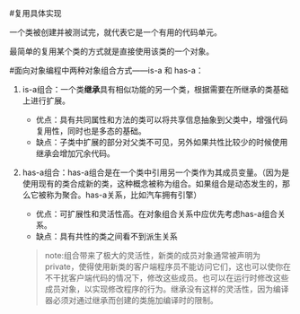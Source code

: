 #复用具体实现


一个类被创建并被测试完，就代表它是一个有用的代码单元。

最简单的复用某个类的方式就是直接使用该类的一个对象。


#面向对象编程中两种对象组合方式——is-a 和 has-a：  
1. is-a组合：一个类**继承**具有相似功能的另一个类，根据需要在所继承的类基础上进行扩展。  
	* 优点：具有共同属性和方法的类可以将共享信息抽象到父类中，增强代码复用性，同时也是多态的基础。  
	* 缺点：子类中扩展的部分对父类不可见，另外如果共性比较少的时候使用继承会增加冗余代码。  

2. has-a组合：has-a组合是在一个类中引用另一个类作为其成员变量。（因为是使用现有的类合成新的类，这种概念被称为组合。如果组合是动态发生的，那么它被称为聚合。has-a关系，比如汽车拥有引擎） 

	* 优点：可扩展性和灵活性高。在对象组合关系中应优先考虑has-a组合关系。 
	* 缺点：具有共性的类之间看不到派生关系

	>note:组合带来了极大的灵活性，新类的成员对象通常被声明为private，使得使用新类的客户端程序员不能访问它们，这也可以使你在不干扰客户端代码的情况下，修改这些成员。也可以在运行时修改这些成员对象，以实现修改程序的行为。继承没有这样的灵活性，因为编译器必须对通过继承而创建的类施加编译时的限制。